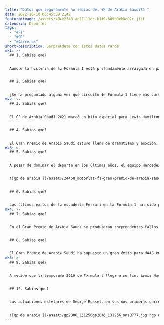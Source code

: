 ```yaml
---
title: "Datos que seguramente no sabias del GP de Arabia Saudita "
date: 2022-10-10T03:45:39.214Z
featuredimage: /assets/494e2f40-ad12-11ec-b1d9-609b0eb8c02c.jfif
categoria: Deportes
tags:
  - "#F1"
  - "#GP"
  - "#Carreras"
short-description: Sorpréndete con estos datos raros
mk1: >-
  ## 1﻿. Sabias que?


  Aunque la historia de la Fórmula 1 está profundamente arraigada en países europeos como Italia y Gran Bretaña, este deporte ha ido desplazando su atención hacia Oriente Medio. De hecho, 12 de los últimos 28 Grandes Premios se han celebrado en esta región, nueve de ellos sólo en la Península Arábiga. Si bien este cambio ha traído consigo oportunidades para nuevos patrocinadores y aficionados, también ha suscitado preocupaciones sobre la relación de la F1 con los derechos humanos y la democracia. La elección de celebrar carreras en países como Bahréin, donde la represión del gobierno contra los manifestantes antigubernamentales se saldó con decenas de muertos y cientos de heridos, plantea dudas sobre si la F1 debe dar prioridad a los beneficios económicos frente a las preocupaciones éticas. Esta tendencia a celebrar carreras en países de Oriente Medio no parece que vaya a remitir pronto, pero está por ver cómo la F1 gestionará estos retos en el futuro.


  ## 2﻿. Sabias que?


  ¿Se ha preguntado alguna vez qué circuito de Fórmula 1 tiene más curvas? Pues no busque más allá de Jeddah, en Arabia Saudí. Con 27 curvas, 16 de ellas a la izquierda y 11 a la derecha, este circuito supone un reto único para los pilotos de F1. No se trata sólo de la velocidad, sino que maniobrar a través de las curvas cerradas requiere una precisión y habilidad expertas. Curiosamente, Jeddah también ostenta el récord de ser el circuito más alto del calendario de la F1, a la friolera de 492 pies sobre el nivel del mar. La combinación de altitud y numerosas curvas dificulta aún más que los pilotos mantengan el control y optimicen sus tiempos de vuelta. La próxima vez que veas una carrera de F1 en Jeddah, estate atento a la forma en que cada piloto toma las curvas cerradas. Lo más probable es que pongan sus habilidades a prueba.
mk2: >-
  ## 3﻿. Sabias que?


  El GP de Arabia Saudí 2021 marcó un hito especial para Lewis Hamilton y su equipo Mercedes AMG F1. No solo consiguió la 96ª victoria de su carrera, sino que también fue la primera vez que subió a lo más alto del podio tanto en Jeddah como desde la pole position. Con esta victoria, Jeddah se une a Portimao y Sochi como circuitos en los que Hamilton ha conseguido triunfar en sus dos primeras ediciones. A medida que siga sumando a su ya impresionante historial, será interesante ver si Hamilton puede mantener este nivel de éxito en futuros circuitos que son nuevas incorporaciones al calendario de la F1. Sólo el tiempo dirá si seguirá añadiendo nuevos circuitos a su lista de primeras victorias. En cualquier caso, los aficionados pueden esperar más carreras emocionantes mientras Hamilton se consolida como uno de los mejores pilotos de la historia de la F1.


  ## 4﻿. Sabias que?


  El Gran Premio de Arabia Saudí estuvo lleno de dramatismo y emoción, gracias en gran parte a la dominante actuación de Lewis Hamilton. No sólo se aseguró la pole position, sino que también consiguió la vuelta rápida de la carrera. Esto le sitúa en la exclusiva compañía de otros dos pilotos que han logrado un "triplete" en el mismo circuito en años consecutivos: primero la pole position, la victoria en la carrera y la vuelta rápida. Su impresionante actuación en esta nueva sede del Gran Premio consolida su lugar como uno de los mejores pilotos de la historia. Aunque había algunas dudas sobre la celebración de una carrera en Arabia Saudí por cuestiones de derechos humanos, estas preocupaciones quedaron eclipsadas por las increíbles hazañas de Hamilton en la pista. Será emocionante ver si puede continuar esta racha el año que viene en el circuito de Jeddah.
mk3: >-
  ## 5﻿. Sabias que?


  A pesar de dominar el deporte en los últimos años, el equipo Mercedes AMG F1 se enfrentó a un comienzo accidentado de la temporada 2019. En las dos primeras carreras, en Australia y Bahréin, no consiguieron la pole ni la victoria por primera vez desde 2013. Mientras que algunos pueden ver esto como una señal de su declive, otros argumentan que es simplemente indicativo de una temporada ya emocionantemente competitiva. A diferencia de años anteriores, en los que Mercedes a menudo se encontraba sin rivales al frente del pelotón, ahora se enfrenta a la dura competencia de Ferrari y Red Bull. La reñida competición sólo sirve para hacer más emocionante cada carrera para los aficionados y nos hace adivinar quién será el ganador. Esta podría ser una de las temporadas más impredecibles de los últimos tiempos y no podemos esperar a ver lo que ocurre con Mercedes y el resto de equipos en la pista.


  ![gp de arabia ](/assets/24468_motorlat-f1-gran-premio-de-arabia-saudita-2022-horarios-para-latinoamerica-ee-uu-espana-italia-y-reino-unido-v21.jpeg "gp de arabia ")


  ## 6﻿. Sabias que?


  Los últimos éxitos de la escudería Ferrari en la Fórmula 1 han sido para celebrar. En Baréin, fueron capaces de conseguir su primera doble victoria desde Singapur en 2019, y ahora son el equipo con más dobles victorias de la historia, con 85. Y ahora, tienen la oportunidad de hacer historia obteniendo dobletes consecutivos en los dos primeros Grandes Premios de la temporada. Se trata de una hazaña que nunca han logrado antes. Mientras que los cambios de pilotos y los contratiempos pueden haberles obstaculizado en años anteriores, parece que Ferrari finalmente ha encontrado su ritmo una vez más con Charles Leclerc y Carlos Sainz Jr. a la cabeza. Los aficionados sólo pueden esperar que su racha de éxitos continúe durante el resto de la temporada
mk4: >-
  ## 7﻿. Sabias que?


  En el Gran Premio de Arabia Saudí se produjeron sorprendentes fallos en los motores de Red Bull, dejando a Pierre Gasly por Alpha Tauri y a los dos Red Bull sin poder terminar la carrera. Desgraciadamente, esta es la segunda vez en la historia de Red Bull que tiene dos carreras consecutivas sin terminar, la primera fue en 2006 con los pilotos David Coulthard y Christian Klien. Podría tratarse de un problema de diseño o de fabricación, o simplemente de mala suerte, pero en cualquier caso es seguro que la fiabilidad del motor de Red Bull será motivo de preocupación en el futuro. En un ámbito tan competitivo como el de la Fórmula 1, la constancia en los resultados es crucial para el éxito, y una serie de abandonos puede costar fácilmente a un equipo valiosos puntos en la clasificación del campeonato. Esperemos que Red Bull sea capaz de encontrar y resolver cualquier problema antes de la próxima carrera en Barcelona.


  ## 8﻿. Sabias que?


  El Gran Premio de Arabia Saudí ha supuesto un gran éxito para HAAS en la temporada 2020 de Fórmula 1. El equipo consiguió siete puntos más en una sola carrera con el quinto puesto de Kevin Magnussen en Baréin que en sus dos años anteriores juntos. Esto marcó la primera vez que HAAS había anotado puntos en carreras consecutivas desde 2019, mostrando una mejora significativa y un crecimiento como equipo. Si bien HAAS puede no estar al nivel de los equipos más contendientes como Mercedes o Ferrari, está claro que el trabajo duro y la dedicación tanto de los pilotos como de los miembros del equipo están dando sus frutos. Solo el tiempo dirá si esta tendencia continúa, pero por ahora, HAAS ciertamente ha demostrado su capacidad para competir y tener éxito en el escenario de la Fórmula 1.
mk5: >-
  ## 9﻿. Sabias que?


  A medida que la temporada 2019 de Fórmula 1 llega a su fin, Lewis Hamilton está a punto de hacer historia. A falta de cinco carreras, tiene la oportunidad de convertirse en el piloto con más temporadas consecutivas de victorias en la historia de la F1, superando el récord de 16 de Michael Schumacher. Y aunque Hamilton se enfrente a la dura competencia de Valtteri Bottas y Charles Leclerc, de Ferrari, su éxito en Asia y Oriente Medio sugiere que no bajará el ritmo a corto plazo. De hecho, Hamilton ostenta actualmente el récord de victorias en Asia y Oriente Medio; sus impresionantes 15 victorias en esta región demuestran su destreza en los circuitos internacionales y le convierten en un fuerte aspirante a batir otro récord en la temporada. Sin duda, será emocionante ver qué nuevos logros consigue Hamilton antes de que acabe el año... y más allá.


  ## 1﻿0. Sabias que?


  Las actuaciones estelares de George Russell en sus dos primeras carreras con Mercedes, clasificándose sexto y quinto en Bahréin y terminando noveno y cuarto respectivamente, han consolidado el lugar del joven piloto británico como futura estrella de la F1. A pesar de esta promesa, algunos pueden considerar que su falta de podios es una decepción, sobre todo teniendo en cuenta el reciente dominio de Mercedes en la escena de la F1. Sin embargo, es importante recordar la experiencia comparativamente limitada de Russell en este deporte en comparación con su compañero de equipo, el campeón del mundo Lewis Hamilton. Mientras que Michael Schumacher tampoco logró subir al podio en sus tres primeras carreras con Mercedes en 2010, ya era un piloto establecido con siete títulos mundiales en su haber. Teniendo en cuenta esto, no sería razonable esperar un éxito inmediato similar de un hombre que sólo ha competido en dos temporadas completas y que actualmente está conduciendo para uno de los mejores equipos por primera vez. Mientras Russell siga impresionando en la pista y obteniendo los resultados que ya ha demostrado ser capaz de lograr, parece sólo cuestión de tiempo que alcance ese ilustre primer podio con Mercedes.


  ![gp de arabia ](/assets/gp2006_131256gp2006_131256_onz8777.jpg "gp de arabia ")
---
```

